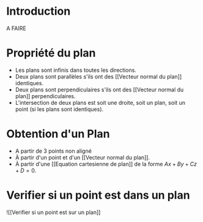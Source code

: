 # Introduction
A FAIRE

# Propriété du plan
- Les plans sont infinis dans toutes les directions.
- Deux plans sont parallèles s'ils ont des [[Vecteur normal du plan]] identiques.
- Deux plans sont perpendiculaires s'ils ont des [[Vecteur normal du plan]] perpendiculaires.
- L'intersection de deux plans est soit une droite, soit un plan, soit un point (si les plans sont identiques).

# Obtention d'un Plan
- A partir de 3 points non aligné 
- À partir d'un point et d'un [[Vecteur normal du plan]].
- À partir d'une [[Equation cartesienne de plan]] de la forme $Ax+By+Cz+D=0$.
# Verifier si un point est dans un plan
![[Verifier si un point est sur un plan]]
